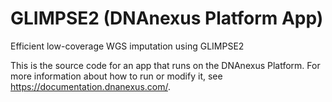 <!-- dx-header -->
# GLIMPSE2 (DNAnexus Platform App)

Efficient low-coverage WGS imputation using GLIMPSE2

This is the source code for an app that runs on the DNAnexus Platform.
For more information about how to run or modify it, see
https://documentation.dnanexus.com/.
<!-- /dx-header -->

<!-- Insert a description of your app here -->

<!--
TODO: This app directory was automatically generated by dx-app-wizard;
please edit this Readme.md file to include essential documentation about
your app that would be helpful to users. (Also see the
Readme.developer.md.) Once you're done, you can remove these TODO
comments.

For more info, see https://documentation.dnanexus.com/developer.
-->
